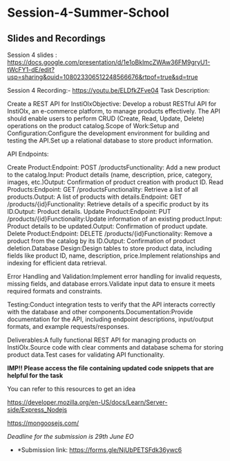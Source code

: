 # Session-4-Summer-School

## Slides and Recordings

Session 4 slides : https://docs.google.com/presentation/d/1e1oBklmcZWAw36FM9gryU1-tWcFY1-dE/edit?usp=sharing&ouid=108023306512248566676&rtpof=true&sd=true

Session 4 Recording:- https://youtu.be/ELDfkZFve04
Task Description:  

Create a REST API for InstiOlxObjective: Develop a robust RESTful API for InstiOlx, an e-commerce platform, to manage products effectively. The API should enable users to perform CRUD (Create, Read, Update, Delete) operations on the product catalog.Scope of Work:Setup and Configuration:Configure the development environment for building and testing the API.Set up a relational database to store product information.

API Endpoints:

  Create Product:Endpoint: POST /productsFunctionality: Add a new product to the catalog.Input: Product details (name, description, price, category, images, etc.)Output: Confirmation of product creation with product ID.
  Read Products:Endpoint: GET /productsFunctionality: Retrieve a list of all products.Output: A list of products with details.Endpoint: GET /products/{id}Functionality: Retrieve details of a specific product by its ID.Output: Product details.
  Update Product:Endpoint: PUT /products/{id}Functionality:Update information of an existing product.Input: Product details to be updated.Output: Confirmation of product update.
  Delete Product:Endpoint: DELETE /products/{id}Functionality: Remove a product from the catalog by its ID.Output: Confirmation of product deletion.Database Design:Design tables to store product data, including fields like product ID, name, description, price.Implement relationships and indexing for efficient data retrieval.

Error Handling and Validation:Implement error handling for invalid requests, missing fields, and database errors.Validate input data to ensure it meets required formats and constraints.

Testing:Conduct integration tests to verify that the API interacts correctly with the database and other components.Documentation:Provide documentation for the API, including endpoint descriptions, input/output formats, and example requests/responses.

Deliverables:A fully functional REST API for managing products on InstiOlx.Source code with clear comments and database schema for storing product data.Test cases for validating API functionality.

**IMP!!
Please access the file containing updated code snippets that are helpful for the task**

You can refer to this resources to get an idea

https://developer.mozilla.org/en-US/docs/Learn/Server-side/Express_Nodejs

https://mongoosejs.com/

*Deadline for the submission is 29th June EO*

- *Submission link: https://forms.gle/NjUbPETSFdk36ywc6
